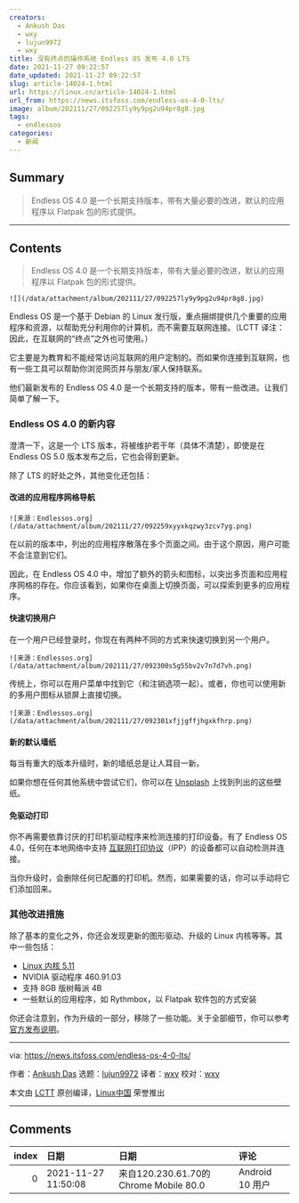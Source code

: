 ```yaml
---
creators:
  - Ankush Das
  - wxy
  - lujun9972
  - wxy
title: 没有终点的操作系统 Endless OS 发布 4.0 LTS
date: 2021-11-27 09:22:57
date_updated: 2021-11-27 09:22:57
slug: article-14024-1.html
url: https://linux.cn/article-14024-1.html
url_from: https://news.itsfoss.com/endless-os-4-0-lts/
image: album/202111/27/092257ly9y9pg2u94pr8g8.jpg
tags:
  - endlessos
categories:
  - 新闻
---
```


## Summary

> Endless OS 4.0 是一个长期支持版本，带有大量必要的改进，默认的应用程序以 Flatpak 包的形式提供。

***

<!-- more -->

## Contents

> 
> Endless OS 4.0 是一个长期支持版本，带有大量必要的改进，默认的应用程序以 Flatpak 包的形式提供。
> 
> 
> 

`![](/data/attachment/album/202111/27/092257ly9y9pg2u94pr8g8.jpg)`

Endless OS 是一个基于 Debian 的 Linux 发行版，重点捆绑提供几个重要的应用程序和资源，以帮助充分利用你的计算机，而不需要互联网连接。（LCTT 译注：因此，在互联网的“终点”之外也可使用。）

它主要是为教育和不能经常访问互联网的用户定制的。而如果你连接到互联网，也有一些工具可以帮助你浏览网页并与朋友/家人保持联系。

他们最新发布的 Endless OS 4.0 是一个长期支持的版本，带有一些改进。让我们简单了解一下。

### Endless OS 4.0 的新内容

澄清一下，这是一个 LTS 版本，将被维护若干年（具体不清楚），即使是在 Endless OS 5.0 版本发布之后，它也会得到更新。

除了 LTS 的好处之外，其他变化还包括：

#### 改进的应用程序网格导航

`![来源：Endlessos.org](/data/attachment/album/202111/27/092259xyyxkqzwy3zcv7yg.png)`

在以前的版本中，列出的应用程序散落在多个页面之间。由于这个原因，用户可能不会注意到它们。

因此，在 Endless OS 4.0 中，增加了额外的箭头和图标，以突出多页面和应用程序网格的存在。你应该看到，如果你在桌面上切换页面，可以探索到更多的应用程序。

#### 快速切换用户

在一个用户已经登录时，你现在有两种不同的方式来快速切换到另一个用户。

`![来源：Endlessos.org](/data/attachment/album/202111/27/092300s5g55bv2v7n7d7vh.png)`

传统上，你可以在用户菜单中找到它（和注销选项一起）。或者，你也可以使用新的多用户图标从锁屏上直接切换。

`![来源：Endlessos.org](/data/attachment/album/202111/27/092301xfjjgffjhgxkfhrp.png)`

#### 新的默认墙纸

每当有重大的版本升级时，新的墙纸总是让人耳目一新。

如果你想在任何其他系统中尝试它们，你可以在 [Unsplash](https://unsplash.com/photos/WeYamle9fDM) 上找到列出的这些壁纸。

#### 免驱动打印

你不再需要依靠讨厌的打印机驱动程序来检测连接的打印设备。有了 Endless OS 4.0，任何在本地网络中支持 [互联网打印协议](https://en.wikipedia.org/wiki/Internet_Printing_Protocol)（IPP）的设备都可以自动检测并连接。

当你升级时，会删除任何已配置的打印机。然而，如果需要的话，你可以手动将它们添加回来。

### 其他改进措施

除了基本的变化之外，你还会发现更新的图形驱动、升级的 Linux 内核等等。其中一些包括：

* [Linux 内核 5.11](https://news.itsfoss.com/linux-kernel-5-11-release/)
* NVIDIA 驱动程序 460.91.03
* 支持 8GB 版树莓派 4B
* 一些默认的应用程序，如 Rythmbox，以 Flatpak 软件包的方式安装

你还会注意到，作为升级的一部分，移除了一些功能。关于全部细节，你可以参考 [官方发布说明](https://support.endlessos.org/en/endless-os/release-notes/4-0)。

---

via: <https://news.itsfoss.com/endless-os-4-0-lts/>

作者：[Ankush Das](https://news.itsfoss.com/author/ankush/) 选题：[lujun9972](https://github.com/lujun9972) 译者：[wxy](https://github.com/wxy) 校对：[wxy](https://github.com/wxy)

本文由 [LCTT](https://github.com/LCTT/TranslateProject) 原创编译，[Linux中国](https://linux.cn/) 荣誉推出

***

## Comments

|   index | 日期                | 日期                                                   | 评论                                                                           |
|--------:|:--------------------|:-------------------------------------------------------|:-------------------------------------------------------------------------------|
|       0 | 2021-11-27 11:50:08 | 来自120.230.61.70的 Chrome Mobile 80.0|Android 10 用户 | 网盘告诉我们，没有永久免费的东西。另外说明一下Rythmbox在树莓派下无法正常运行。 |
